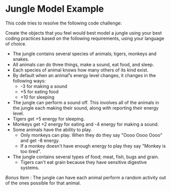 # Jungle Model Example

This code tries to resolve the following code challenge:

Create the objects that you feel would best model a jungle using your best coding practices based on the following requirements, using your language of choice.
- The jungle contains several species of animals; tigers, monkeys and snakes.
- All animals can do three things, make a sound, eat food, and sleep.
- Each species of animal knows how many others of its kind exist.
- By default when an animal¹s energy level changes, it changes in the following ways:
    - -3 for making a sound
    - +5 for eating food
    - +10 for sleeping
- The jungle can perform a sound off. This involves all of the animals in the jungle each making their sound, along with reporting their energy level.
- Tigers get +5 energy for sleeping.
- Monkeys get +2 energy for eating and -4 energy for making a sound.
- Some animals have the ability to play.
    - Only monkeys can play. When they do they say "Oooo Oooo Oooo" and get -8 energy. 
    - If a monkey doesn't have enough energy to play they say "Monkey is too tired".
- The jungle contains several types of food; meat, fish, bugs and grain.
    - Tigers can't eat grain because they have sensitive digestive systems.
    
*Bonus Item* : The jungle can have each animal perform a random activity out of the ones possible for that animal.